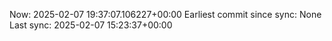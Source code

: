 Now: 2025-02-07 19:37:07.106227+00:00 Earliest commit since sync: None Last sync: 2025-02-07 15:23:37+00:00
